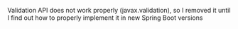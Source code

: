 Validation API does not work properly (javax.validation), so I removed it until I find out how to properly implement
it in new Spring Boot versions